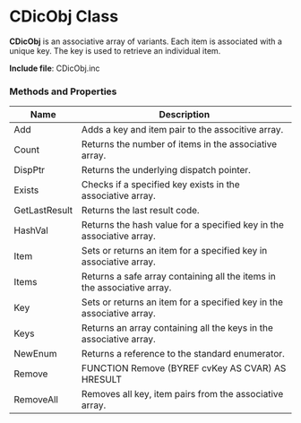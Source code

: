 # CDicObj Class

**CDicObj** is an associative array of variants. Each item is associated with a unique key. The key is used to retrieve an individual item.

**Include file**: CDicObj.inc

### Methods and Properties

| Name  | Description |
| ---------- | ----------- |
| Add | Adds a key and item pair to the associtive array. |
| Count | Returns the number of items in the associative array. |
| DispPtr | Returns the underlying dispatch pointer. |
| Exists | Checks if a specified key exists in the associative array. |
| GetLastResult | Returns the last result code. |
| HashVal | Returns the hash value for a specified key in the associative array. |
| Item | Sets or returns an item for a specified key in associative array. |
| Items | Returns a safe array containing all the items in the associative array. |
| Key | Sets or returns an item for a specified key in the associative array. |
| Keys | Returns an array containing all the keys in the associative array. |
| NewEnum | Returns a reference to the standard enumerator. |
| Remove | FUNCTION Remove (BYREF cvKey AS CVAR) AS HRESULT |
| RemoveAll | Removes all key, item pairs from the associative array. |
